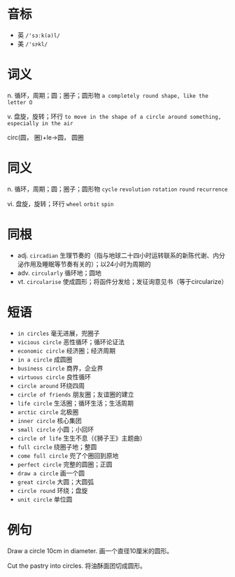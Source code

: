 # 音标

- 英 `/'sɜːk(ə)l/`
- 美 `/'sɝkl/`

# 词义

n. 循环，周期；圆；圈子；圆形物
`a completely round shape, like the letter O`

v. 盘旋，旋转；环行
`to move in the shape of a circle around something, especially in the air`



circ(圆， 圈)+le→圆， 圆圈

# 同义

n. 循环，周期；圆；圈子；圆形物
`cycle` `revolution` `rotation` `round` `recurrence`

vi. 盘旋，旋转；环行
`wheel` `orbit` `spin`

# 同根

- adj. `circadian` 生理节奏的（指与地球二十四小时运转联系的新陈代谢、内分泌作用及睡眠等节奏有关的）；以24小时为周期的
- adv. `circularly` 循环地；圆地
- vt. `circularise` 使成圆形；将函件分发给；发征询意见书（等于circularize）

# 短语

- `in circles` 毫无进展，兜圈子
- `vicious circle` 恶性循环；循环论证法
- `economic circle` 经济圈；经济周期
- `in a circle` 成圆圈
- `business circle` 商界，企业界
- `virtuous circle` 良性循环
- `circle around` 环绕四周
- `circle of friends` 朋友圈；友谊圈的建立
- `life circle` 生活圈；循环生活；生活周期
- `arctic circle` 北极圈
- `inner circle` 核心集团
- `small circle` 小圆；小回环
- `circle of life` 生生不息（《狮子王》主题曲）
- `full circle` 绕圈子地；整圆
- `come full circle` 兜了个圈回到原地
- `perfect circle` 完整的圆圈；正圆
- `draw a circle` 画一个圆
- `great circle` 大圆；大圆弧
- `circle round` 环绕；盘旋
- `unit circle` 单位圆

# 例句

Draw a circle 10cm in diameter.
画一个直径10厘米的圆形。

Cut the pastry into circles.
将油酥面团切成圆形。


